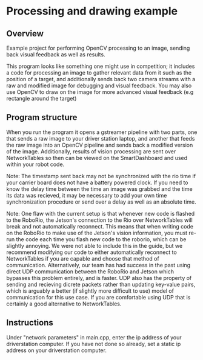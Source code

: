 # Processing and drawing example #

## Overview ##
Example project for performing OpenCV processing to an image, sending back 
visual feedback as well as results.

This program looks like something one might use in competition; it includes 
a code for processing an image to gather relevant data from it such as the 
position of a target, and additionally sends back two camera streams with a raw
and modified image for debugging and visual feedback. You may also use OpenCV to
draw on the image for more advanced visual feedback (e.g rectangle around the 
target) 

## Program structure ##
When you run the program it opens a gstreamer pipeline with two
parts, one that sends a raw image to your driver station laptop, and another 
that feeds the raw image into an OpenCV pipeline and sends back a modified 
version of the image. Additionally, results of vision processing are sent over 
NetworkTables so then can be viewed on the SmartDashboard and used within your
robot code. 

Note: The timestamp sent back may not be synchronized with the rio time 
if your carrier board does not have a battery powered clock. If you need to know 
the delay time between the time an image was grabbed and the time its data was 
recieved, it may be necessary to add your own time synchronization procedure or 
send over a delay as well as an absolute time. 

Note: One flaw with the current setup is that whenever new code is flashed to
the RoboRio, the Jetson's connection to the Rio over NetworkTables will break
and not automatically reconnect. This means that when writing code on the 
RoboRio to make use of the Jetson's vision information, you must re-run the
code each time you flash new code to the roborio, which can be slightly 
annoying. We were not able to include this in the guide, but we recommend 
modifying our code to either automatically reconnect to NetworkTables if you
are capable and choose that method of communication. Alternatively, our team has
had success in the past using direct UDP communication between the RoboRio and 
Jetson which bypasses this problem entirely, and is faster. UDP also has the 
property of sending and recieving dicrete packets rather than updating 
key-value pairs, which is arguably a better (if slightly more difficult to use)
model of communication for this use case. If you are comfortable using UDP 
that is certainly a good alternative to NetworkTables.

## Instructions ##

Under "network parameters" in main.cpp, enter the ip address of your 
driverstation computer. If you have not done so already, set a static ip address
on your driverstation computer.